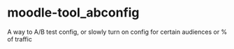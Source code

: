 # moodle-tool_abconfig

A way to A/B test config, or slowly turn on config for certain audiences or % of traffic
